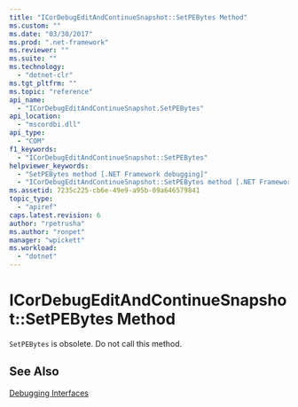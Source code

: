 ```yaml
---
title: "ICorDebugEditAndContinueSnapshot::SetPEBytes Method"
ms.custom: ""
ms.date: "03/30/2017"
ms.prod: ".net-framework"
ms.reviewer: ""
ms.suite: ""
ms.technology: 
  - "dotnet-clr"
ms.tgt_pltfrm: ""
ms.topic: "reference"
api_name: 
  - "ICorDebugEditAndContinueSnapshot.SetPEBytes"
api_location: 
  - "mscordbi.dll"
api_type: 
  - "COM"
f1_keywords: 
  - "ICorDebugEditAndContinueSnapshot::SetPEBytes"
helpviewer_keywords: 
  - "SetPEBytes method [.NET Framework debugging]"
  - "ICorDebugEditAndContinueSnapshot::SetPEBytes method [.NET Framework debugging]"
ms.assetid: 7235c225-cb6e-49e9-a95b-09a646579841
topic_type: 
  - "apiref"
caps.latest.revision: 6
author: "rpetrusha"
ms.author: "ronpet"
manager: "wpickett"
ms.workload: 
  - "dotnet"
---
```

# ICorDebugEditAndContinueSnapshot::SetPEBytes Method
`SetPEBytes` is obsolete. Do not call this method.  
  
## See Also  
 [Debugging Interfaces](../../../../docs/framework/unmanaged-api/debugging/debugging-interfaces.md)
